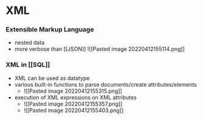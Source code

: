 # XML
### Extensible Markup Language
+ nested data
+ more verbose than [[JSON]]
 ![[Pasted image 20220412155114.png]]

### XML in [[SQL]]
+ XML can be used as datatype
+ various built-in functions to parse documents/create attributes/elements
	+ ![[Pasted image 20220412155315.png]]
+ execution of XML expressions on XML attributes
	+ ![[Pasted image 20220412155357.png]]
	+ ![[Pasted image 20220412155403.png]]

